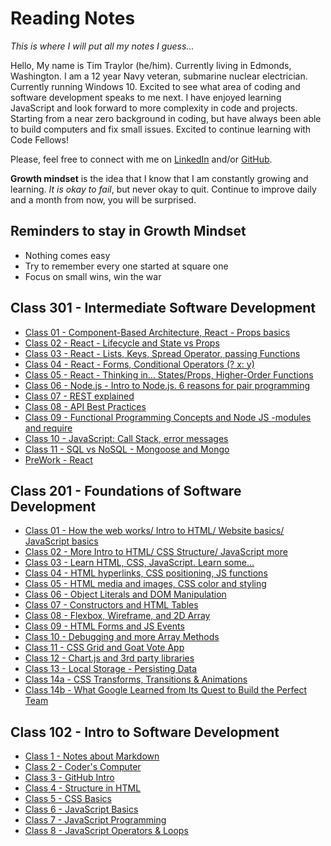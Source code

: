 # Reading Notes

*This is where I will put all my notes I guess...*

Hello, My name is Tim Traylor (he/him). Currently living in Edmonds, Washington. I am a 12 year Navy veteran, submarine nuclear electrician. Currently running Windows 10. Excited to see what area of coding and software development speaks to me next. I have enjoyed learning JavaScript and look forward to more complexity in code and projects. Starting from a near zero background in coding, but have always been able to build computers and fix small issues. Excited to continue learning with Code Fellows!

Please, feel free to connect with me on [LinkedIn](www.linkedin.com/in/ttraylor310) and/or [GitHub](https://github.com/ttraylor310).

**Growth mindset** is the idea that I know that I am constantly growing and learning. *It is okay to fail*, but never okay to quit. Continue to improve daily and a month from now, you will be surprised.

<!-- ### Various Notes for Markdown
<!-- Good for commenting your Markdown AND blocking out Markdown that you don't want rendered. -->
<!-- Markdown is useful for Styling Text:

1. **Two asterisks make it Bold**  
2. _One underscore is Italic_  
3. **_Three asterisks are both Bold and Italic_** -->

## Reminders to stay in Growth Mindset

* Nothing comes easy
* Try to remember every one started at square one
* Focus on small wins, win the war

## Class 301 - Intermediate Software Development

* [Class 01 - Component-Based Architecture, React - Props basics](/C301/class-01.md)
* [Class 02 - React - Lifecycle and State vs Props](/C301/class-02.md)
* [Class 03 - React - Lists, Keys, Spread Operator, passing Functions](/C301/class-03.md)
* [Class 04 - React - Forms, Conditional Operators (? x: y)](/C301/class-04.md)
* [Class 05 - React - Thinking in... States/Props, Higher-Order Functions](/C301/class-05.md)
* [Class 06 - Node.js - Intro to Node.js. 6 reasons for pair programming](/C301/class-06.md)
* [Class 07 - REST explained](/C301/class-07.md)
* [Class 08 - API Best Practices](/C301/class-08.md)
* [Class 09 - Functional Programming Concepts and Node JS -modules and require](/C301/class-09.md)
* [Class 10 - JavaScript: Call Stack, error messages](/C301/class-10.md)
* [Class 11 - SQL vs NoSQL - Mongoose and Mongo](/C301/class-11.md)
* [PreWork - React](/C301/react.md)

## Class 201 - Foundations of Software Development

* [Class 01 - How the web works/ Intro to HTML/ Website basics/ JavaScript basics](/C201/class-01.md)
* [Class 02 - More Intro to HTML/ CSS Structure/ JavaScript more](/C201/class-02.md)
* [Class 03 - Learn HTML, CSS, JavaScript. Learn some...](/C201/class-03.md)
* [Class 04 - HTML hyperlinks, CSS positioning, JS functions](/C201/class-04.md)
* [Class 05 - HTML media and images, CSS color and styling](/C201/class-05.md)
* [Class 06 - Object Literals and DOM Manipulation](/C201/class-06.md)
* [Class 07 - Constructors and HTML Tables](/C201/class-07.md)
* [Class 08 - Flexbox, Wireframe, and 2D Array](/C201/class-08.md)
* [Class 09 - HTML Forms and JS Events](/C201/class-09.md)
* [Class 10 - Debugging and more Array Methods](/C201/class-10.md)
* [Class 11 - CSS Grid and Goat Vote App](/C201/class-11.md)
* [Class 12 - Chart.js and 3rd party libraries](/C201/class-12.md)
* [Class 13 - Local Storage - Persisting Data](/C201/class-13.md)
* [Class 14a - CSS Transforms, Transitions & Animations](/C201/class-14a.md)
* [Class 14b - What Google Learned from Its Quest to Build the Perfect Team](/C201/class-14b.md)

## Class 102 - Intro to Software Development

* [Class 1 - Notes about Markdown](/C102/class-01.md)
* [Class 2 - Coder's Computer](/C102/class-02.md)
* [Class 3 - GitHub Intro](/C102/class-03.md)
* [Class 4 - Structure in HTML](/C102/class-04.md)
* [Class 5 - CSS Basics](/C102/class-05.md)
* [Class 6 - JavaScript Basics](/C102/class-06.md)
* [Class 7 - JavaScript Programming](/C102/class-07.md)
* [Class 8 - JavaScript Operators & Loops](/C102/class-08.md)
